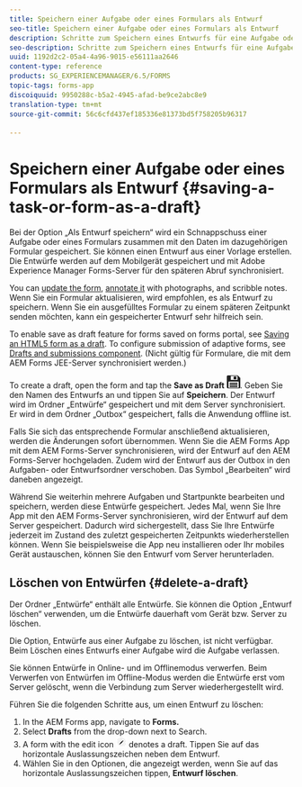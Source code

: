 ```yaml
---
title: Speichern einer Aufgabe oder eines Formulars als Entwurf
seo-title: Speichern einer Aufgabe oder eines Formulars als Entwurf
description: Schritte zum Speichern eines Entwurfs für eine Aufgabe oder ein Formular in der AEM Forms-App
seo-description: Schritte zum Speichern eines Entwurfs für eine Aufgabe oder ein Formular in der AEM Forms-App
uuid: 1192d2c2-05a4-4a96-9015-e56111aa2646
content-type: reference
products: SG_EXPERIENCEMANAGER/6.5/FORMS
topic-tags: forms-app
discoiquuid: 9950288c-b5a2-4945-afad-be9ce2abc8e9
translation-type: tm+mt
source-git-commit: 56c6cfd437ef185336e81373bd5f758205b96317

---
```



# Speichern einer Aufgabe oder eines Formulars als Entwurf {#saving-a-task-or-form-as-a-draft}

Bei der Option „Als Entwurf speichern“ wird ein Schnappschuss einer Aufgabe oder eines Formulars zusammen mit den Daten im dazugehörigen Formular gespeichert. Sie können einen Entwurf aus einer Vorlage erstellen. Die Entwürfe werden auf dem Mobilgerät gespeichert und mit Adobe Experience Manager Forms-Server für den späteren Abruf synchronisiert.

You can [update the form](/help/forms/using/working-with-form.md), [annotate it](/help/forms/using/add-attachments.md) with photographs, and scribble notes. Wenn Sie ein Formular aktualisieren, wird empfohlen, es als Entwurf zu speichern. Wenn Sie ein ausgefülltes Formular zu einem späteren Zeitpunkt senden möchten, kann ein gespeicherter Entwurf sehr hilfreich sein.

To enable save as draft feature for forms saved on forms portal, see [Saving an HTML5 form as a draft](/help/forms/using/saving-html5-form-draft.md).
To configure submission of adaptive forms, see [Drafts and submissions component](/help/forms/using/draft-submission-component.md). (Nicht gültig für Formulare, die mit dem AEM Forms JEE-Server synchronisiert werden.)

To create a draft, open the form and tap the **Save as Draft** ![save-as-draft](assets/save-as-draft.png). Geben Sie den Namen des Entwurfs an und tippen Sie auf **Speichern**. Der Entwurf wird im Ordner „Entwürfe“ gespeichert und mit dem Server synchronisiert. Er wird in dem Ordner „Outbox“ gespeichert, falls die Anwendung offline ist.

Falls Sie sich das entsprechende Formular anschließend aktualisieren, werden die Änderungen sofort übernommen. Wenn Sie die AEM Forms App mit dem AEM Forms-Server synchronisieren, wird der Entwurf auf den AEM Forms-Server hochgeladen. Zudem wird der Entwurf aus der Outbox in den Aufgaben- oder Entwurfsordner verschoben. Das Symbol „Bearbeiten“ wird daneben angezeigt.

Während Sie weiterhin mehrere Aufgaben und Startpunkte bearbeiten und speichern, werden diese Entwürfe gespeichert. Jedes Mal, wenn Sie Ihre App mit den AEM Forms-Server synchronisieren, wird der Entwurf auf dem Server gespeichert. Dadurch wird sichergestellt, dass Sie Ihre Entwürfe jederzeit im Zustand des zuletzt gespeicherten Zeitpunkts wiederherstellen können. Wenn Sie beispielsweise die App neu installieren oder Ihr mobiles Gerät austauschen, können Sie den Entwurf vom Server herunterladen.

## Löschen von Entwürfen {#delete-a-draft}

Der Ordner „Entwürfe“ enthält alle Entwürfe. Sie können die Option „Entwurf löschen“ verwenden, um die Entwürfe dauerhaft vom Gerät bzw. Server zu löschen.

Die Option, Entwürfe aus einer Aufgabe zu löschen, ist nicht verfügbar. Beim Löschen eines Entwurfs einer Aufgabe wird die Aufgabe verlassen.

Sie können Entwürfe in Online- und im Offlinemodus verwerfen. Beim Verwerfen von Entwürfen im Offline-Modus werden die Entwürfe erst vom Server gelöscht, wenn die Verbindung zum Server wiederhergestellt wird.

Führen Sie die folgenden Schritte aus, um einen Entwurf zu löschen:

1. In the AEM Forms app, navigate to **Forms.**
1. Select **Drafts** from the drop-down next to Search.
1. A form with the edit icon ![edit-draft-app](assets/edit-draft-app.png) denotes a draft. Tippen Sie auf das horizontale Auslassungszeichen neben dem Entwurf.
1. Wählen Sie in den Optionen, die angezeigt werden, wenn Sie auf das horizontale Auslassungszeichen tippen, **Entwurf löschen**.
